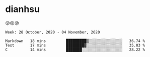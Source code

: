 
# dianhsu

:stuck_out_tongue_winking_eye::stuck_out_tongue_winking_eye::stuck_out_tongue_winking_eye:

<!--START_SECTION:waka-->
```text
Week: 28 October, 2020 - 04 November, 2020

Markdown   18 mins         █████████▒░░░░░░░░░░░░░░░   36.74 % 
Text       17 mins         ████████▓░░░░░░░░░░░░░░░░   35.03 % 
C          14 mins         ███████░░░░░░░░░░░░░░░░░░   28.22 % 
```
<!--END_SECTION:waka-->
